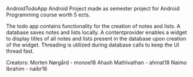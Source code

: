 AndroidTodoApp
Android Project made as semester project for Android Programming course worth 5 ects.

The todo app contains functionality for the creation of notes and lists. A database saves notes and lists locally. A contentprovider enables a widget to display titles of all notes and lists present in the database upon creation of the widget. Threading is utilized during database calls to keep the UI thread fast.

Creators:
Morten Nørgård - monoe18
Ahash Mathivathan - ahmat18
Naimo Ibrahim - naibr16
